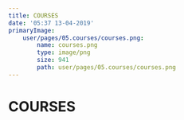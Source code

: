 ```yaml
---
title: COURSES
date: '05:37 13-04-2019'
primaryImage:
    user/pages/05.courses/courses.png:
        name: courses.png
        type: image/png
        size: 941
        path: user/pages/05.courses/courses.png
---
```


# COURSES